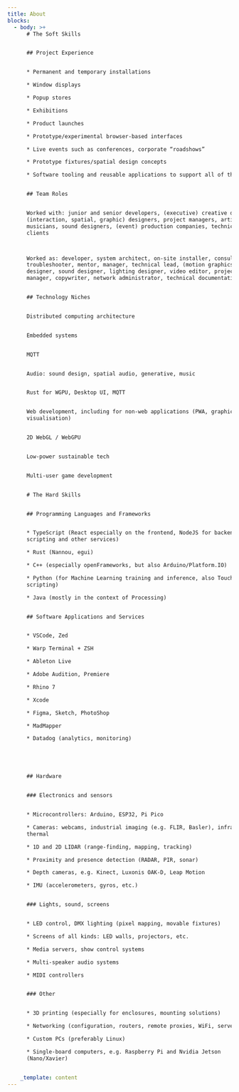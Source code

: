 ```yaml
---
title: About
blocks:
  - body: >+
      # The Soft Skills


      ## Project Experience


      * Permanent and temporary installations

      * Window displays

      * Popup stores

      * Exhibitions

      * Product launches

      * Prototype/experimental browser-based interfaces

      * Live events such as conferences, corporate “roadshows”

      * Prototype fixtures/spatial design concepts

      * Software tooling and reusable applications to support all of the above


      ## Team Roles


      Worked with: junior and senior developers, (executive) creative directors,
      (interaction, spatial, graphic) designers, project managers, artists,
      musicians, sound designers, (event) production companies, technicians,
      clients



      Worked as: developer, system architect, on-site installer, consultant,
      troubleshooter, mentor, manager, technical lead, (motion graphics, web)
      designer, sound designer, lighting designer, video editor, project
      manager, copywriter, network administrator, technical documentation writer


      ## Technology Niches


      Distributed computing architecture


      Embedded systems


      MQTT


      Audio: sound design, spatial audio, generative, music


      Rust for WGPU, Desktop UI, MQTT


      Web development, including for non-web applications (PWA, graphics, data
      visualisation)


      2D WebGL / WebGPU


      Low-power sustainable tech


      Multi-user game development


      # The Hard Skills


      ## Programming Languages and Frameworks


      * TypeScript (React especially on the frontend, NodeJS for backends,
      scripting and other services)

      * Rust (Nannou, egui)

      * C++ (especially openFrameworks, but also Arduino/Platform.IO)

      * Python (for Machine Learning training and inference, also TouchDesigner
      scripting)

      * Java (mostly in the context of Processing)


      ## Software Applications and Services


      * VSCode, Zed

      * Warp Terminal + ZSH

      * Ableton Live

      * Adobe Audition, Premiere

      * Rhino 7

      * Xcode

      * Figma, Sketch, PhotoShop

      * MadMapper

      * Datadog (analytics, monitoring)





      ## Hardware


      ### Electronics and sensors


      * Microcontrollers: Arduino, ESP32, Pi Pico

      * Cameras: webcams, industrial imaging (e.g. FLIR, Basler), infrared,
      thermal

      * 1D and 2D LIDAR (range-finding, mapping, tracking)

      * Proximity and presence detection (RADAR, PIR, sonar)

      * Depth cameras, e.g. Kinect, Luxonis OAK-D, Leap Motion

      * IMU (accelerometers, gyros, etc.)


      ### Lights, sound, screens


      * LED control, DMX lighting (pixel mapping, movable fixtures)

      * Screens of all kinds: LED walls, projectors, etc.

      * Media servers, show control systems

      * Multi-speaker audio systems

      * MIDI controllers


      ### Other


      * 3D printing (especially for enclosures, mounting solutions)

      * Networking (configuration, routers, remote proxies, WiFi, servers)

      * Custom PCs (preferably Linux)

      * Single-board computers, e.g. Raspberry Pi and Nvidia Jetson
      (Nano/Xavier)


    _template: content
---
```



